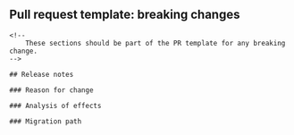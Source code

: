 ## Pull request template: breaking changes


```
<!--
    These sections should be part of the PR template for any breaking change.
-->

## Release notes

### Reason for change

### Analysis of effects

### Migration path
```

